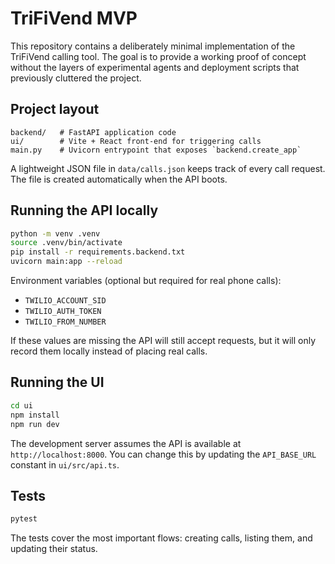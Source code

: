 # TriFiVend MVP

This repository contains a deliberately minimal implementation of the TriFiVend calling tool. The goal is to provide a working proof of concept without the layers of experimental agents and deployment scripts that previously cluttered the project.

## Project layout

```
backend/   # FastAPI application code
ui/        # Vite + React front-end for triggering calls
main.py    # Uvicorn entrypoint that exposes `backend.create_app`
```

A lightweight JSON file in `data/calls.json` keeps track of every call request. The file is created automatically when the API boots.

## Running the API locally

```bash
python -m venv .venv
source .venv/bin/activate
pip install -r requirements.backend.txt
uvicorn main:app --reload
```

Environment variables (optional but required for real phone calls):

- `TWILIO_ACCOUNT_SID`
- `TWILIO_AUTH_TOKEN`
- `TWILIO_FROM_NUMBER`

If these values are missing the API will still accept requests, but it will only record them locally instead of placing real calls.

## Running the UI

```bash
cd ui
npm install
npm run dev
```

The development server assumes the API is available at `http://localhost:8000`. You can change this by updating the `API_BASE_URL` constant in `ui/src/api.ts`.

## Tests

```bash
pytest
```

The tests cover the most important flows: creating calls, listing them, and updating their status.
